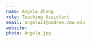 ```yaml
---
name: Angela Zhang
role: Teaching Assistant
email: angelaz1@andrew.cmu.edu
website: 
photo: Angela.jpg
---
```


